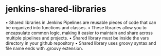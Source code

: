 # jenkins-shared-libraries
•	Shared libraries in Jenkins Pipelines are reusable pieces of code that can be organized into functions and classes.
•	These libraries allow you to encapsulate common logic, making it easier to maintain and share across multiple pipelines and projects.
•	Shared library must be inside the vars directory in your github repository
•	Shared library uses groovy syntax and file name ends with .groovy extension.



